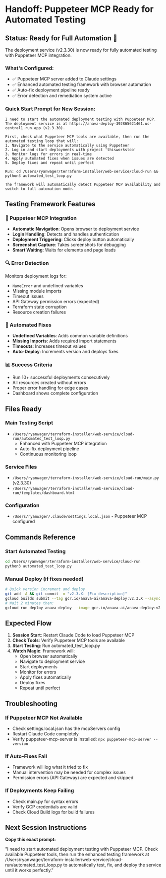 # Handoff: Puppeteer MCP Ready for Automated Testing

## Status: Ready for Full Automation 🤖

The deployment service (v2.3.30) is now ready for fully automated testing with Puppeteer MCP integration.

### What's Configured:
- ✅ Puppeteer MCP server added to Claude settings
- ✅ Enhanced automated testing framework with browser automation
- ✅ Auto-fix deployment pipeline ready
- ✅ Error detection and remediation system active

### Quick Start Prompt for New Session:

```
I need to start the automated deployment testing with Puppeteer MCP. The deployment service is at https://anava-deploy-392865621461.us-central1.run.app (v2.3.30).

First, check what Puppeteer MCP tools are available, then run the automated testing loop that will:
1. Navigate to the service automatically using Puppeteer
2. Log in and start deployments with project 'thisworkstoo'
3. Monitor logs for errors in real-time
4. Apply automated fixes when issues are detected
5. Deploy fixes and repeat until perfect

Run: cd /Users/ryanwager/terraform-installer/web-service/cloud-run && python3 automated_test_loop.py

The framework will automatically detect Puppeteer MCP availability and switch to full automation mode.
```

## Testing Framework Features

### 🤖 Puppeteer MCP Integration
- **Automatic Navigation**: Opens browser to deployment service
- **Login Handling**: Detects and handles authentication
- **Deployment Triggering**: Clicks deploy button automatically
- **Screenshot Capture**: Takes screenshots for debugging
- **Smart Waiting**: Waits for elements and page loads

### 🔍 Error Detection
Monitors deployment logs for:
- `NameError` and undefined variables
- Missing module imports
- Timeout issues
- API Gateway permission errors (expected)
- Terraform state corruption
- Resource creation failures

### 🔧 Automated Fixes
- **Undefined Variables**: Adds common variable definitions
- **Missing Imports**: Adds required import statements
- **Timeouts**: Increases timeout values
- **Auto-Deploy**: Increments version and deploys fixes

### 📊 Success Criteria
- Run 10+ successful deployments consecutively
- All resources created without errors
- Proper error handling for edge cases
- Dashboard shows complete configuration

## Files Ready

### Main Testing Script
- `/Users/ryanwager/terraform-installer/web-service/cloud-run/automated_test_loop.py`
  - Enhanced with Puppeteer MCP integration
  - Auto-fix deployment pipeline
  - Continuous monitoring loop

### Service Files
- `/Users/ryanwager/terraform-installer/web-service/cloud-run/main.py` (v2.3.30)
- `/Users/ryanwager/terraform-installer/web-service/cloud-run/templates/dashboard.html`

### Configuration
- `/Users/ryanwager/.claude/settings.local.json` - Puppeteer MCP configured

## Commands Reference

### Start Automated Testing
```bash
cd /Users/ryanwager/terraform-installer/web-service/cloud-run
python3 automated_test_loop.py
```

### Manual Deploy (if fixes needed)
```bash
# Quick version increment and deploy
git add -A && git commit -m "v2.3.X: [Fix description]"
gcloud builds submit --tag gcr.io/anava-ai/anava-deploy:v2.3.X --async
# Wait 2 minutes then:
gcloud run deploy anava-deploy --image gcr.io/anava-ai/anava-deploy:v2.3.X --region us-central1
```

## Expected Flow

1. **Session Start**: Restart Claude Code to load Puppeteer MCP
2. **Check Tools**: Verify Puppeteer MCP tools are available
3. **Start Testing**: Run automated_test_loop.py
4. **Watch Magic**: Framework will:
   - Open browser automatically
   - Navigate to deployment service
   - Start deployments
   - Monitor for errors
   - Apply fixes automatically
   - Deploy fixes
   - Repeat until perfect

## Troubleshooting

### If Puppeteer MCP Not Available
- Check settings.local.json has the mcpServers config
- Restart Claude Code completely
- Verify puppeteer-mcp-server is installed: `npx puppeteer-mcp-server --version`

### If Auto-Fixes Fail
- Framework will log what it tried to fix
- Manual intervention may be needed for complex issues
- Permission errors (API Gateway) are expected and skipped

### If Deployments Keep Failing
- Check main.py for syntax errors
- Verify GCP credentials are valid
- Check Cloud Build logs for build failures

## Next Session Instructions

**Copy this exact prompt:**

"I need to start automated deployment testing with Puppeteer MCP. Check available Puppeteer tools, then run the enhanced testing framework at /Users/ryanwager/terraform-installer/web-service/cloud-run/automated_test_loop.py to automatically test, fix, and deploy the service until it works perfectly."